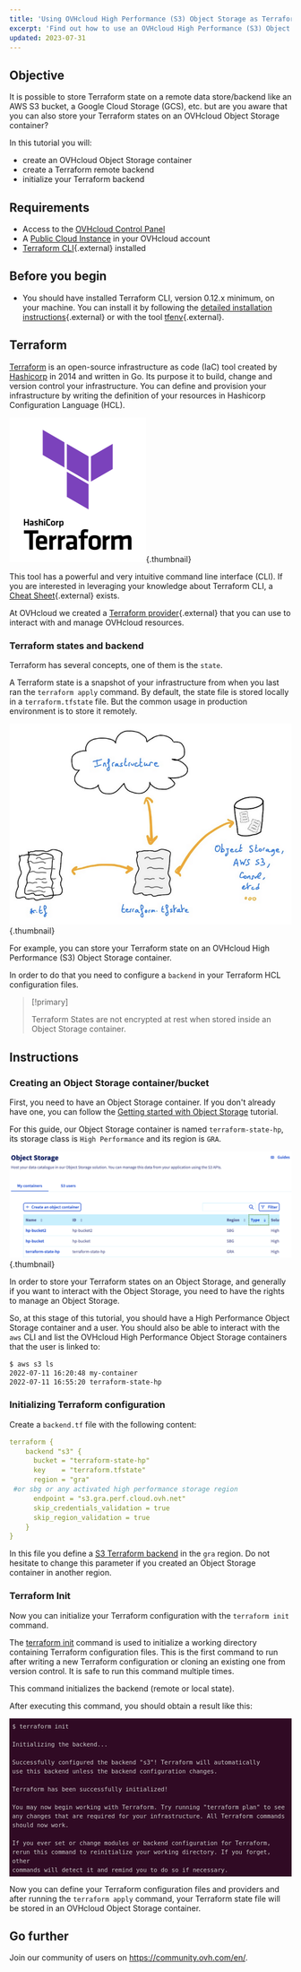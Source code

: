 ```yaml
---
title: 'Using OVHcloud High Performance (S3) Object Storage as Terraform Backend to store your Terraform state'
excerpt: 'Find out how to use an OVHcloud High Performance (S3) Object Storage as a Terraform Backend to store your Terraform state'
updated: 2023-07-31
---
```


<style>
 pre {
     font-size: 14px;
 }
 pre.console {
   background-color: #300A24; 
   color: #ccc;
   font-family: monospace;
   padding: 5px;
   margin-bottom: 5px;
 }
 pre.console code {
   border: solid 0px transparent;
   font-family: monospace !important;
   font-size: 0.75em;
   color: #ccc;
 }
 .small {
     font-size: 0.75em;
 }
</style>


## Objective

It is possible to store Terraform state on a remote data store/backend like an AWS S3 bucket, a Google Cloud Storage (GCS), etc. but are you aware that you can also store your Terraform states on an OVHcloud Object Storage container?

In this tutorial you will:

- create an OVHcloud Object Storage container
- create a Terraform remote backend
- initialize your Terraform backend

## Requirements

- Access to the [OVHcloud Control Panel](https://www.ovh.com/auth/?action=gotomanager&from=https://www.ovh.ie/&ovhSubsidiary=ie)
- A [Public Cloud Instance](https://www.ovhcloud.com/en-ie/public-cloud/) in your OVHcloud account
- [Terraform CLI](https://www.terraform.io/downloads){.external} installed

## Before you begin

* You should have installed Terraform CLI, version 0.12.x minimum, on your machine. You can install it by following the [detailed installation instructions](https://www.terraform.io/docs/cli/index.html){.external} or with the tool [tfenv](https://github.com/tfutils/tfenv){.external}.

## Terraform

[Terraform](https://www.terraform.io/) is an open-source infrastructure as code (IaC) tool created by [Hashicorp](https://www.hashicorp.com/) in 2014 and written in Go. Its purpose it to build, change and version control your infrastructure. You can define and provision your infrastructure by writing the definition of your resources in Hashicorp Configuration Language (HCL).

![Terraform](images/terraform.png){.thumbnail}

This tool has a powerful and very intuitive command line interface (CLI).
If you are interested in leveraging your knowledge about Terraform CLI, a [Cheat Sheet](https://github.com/scraly/terraform-cheat-sheet/blob/master/terraform-cheat-sheet.pdf){.external} exists.

At OVHcloud we created a [Terraform provider](https://registry.terraform.io/providers/ovh/ovh/latest){.external} that you can use to interact with and manage OVHcloud resources.

### Terraform states and backend

Terraform has several concepts, one of them is the `state`.

A Terraform state is a snapshot of your infrastructure from when you last ran the `terraform apply` command.
By default, the state file is stored locally in a `terraform.tfstate` file.
But the common usage in production environment is to store it remotely.

![Terraform state schema](images/schema.png){.thumbnail}

For example, you can store your Terraform state on an OVHcloud High Performance (S3) Object Storage container.

In order to do that you need to configure a `backend` in your Terraform HCL configuration files.

> [!primary]
> 
> Terraform States are not encrypted at rest when stored inside an Object Storage container.

## Instructions

### Creating an Object Storage container/bucket

First, you need to have an Object Storage container. If you don't already have one, you can follow the [Getting started with Object Storage](/pages/storage_and_backup/object_storage/s3_getting_started_with_object_storage) tutorial.

For this guide, our Object Storage container is named `terraform-state-hp`, its storage class is `High Performance` and its region is `GRA`.

![terraform state container in OVHcloud Object Storage](images/object_storage.png){.thumbnail}

In order to store your Terraform states on an Object Storage, and generally if you want to interact with the Object Storage, you need to have the rights to manage an Object Storage.

So, at this stage of this tutorial, you should have a High Performance Object Storage container and a user. You should also be able to interact with the `aws` CLI and list the OVHcloud High Performance Object Storage containers that the user is linked to:

```
$ aws s3 ls
2022-07-11 16:20:48 my-container
2022-07-11 16:55:20 terraform-state-hp
```

### Initializing Terraform configuration

Create a `backend.tf` file with the following content:

```yaml
terraform {
    backend "s3" {
      bucket = "terraform-state-hp"
      key    = "terraform.tfstate"
      region = "gra"
 #or sbg or any activated high performance storage region
      endpoint = "s3.gra.perf.cloud.ovh.net"
      skip_credentials_validation = true
      skip_region_validation = true
    }
}
```

In this file you define a [S3 Terraform backend](https://www.terraform.io/language/settings/backends/s3) in the `gra` region. Do not hesitate to change this parameter if you created an Object Storage container in another region.

### Terraform Init

Now you can initialize your Terraform configuration with the `terraform init` command.

The [terraform init](https://www.terraform.io/cli/commands/init) command is used to initialize a working directory containing Terraform configuration files. This is the first command to run after writing a new Terraform configuration or cloning an existing one from version control. It is safe to run this command multiple times.

This command initializes the backend (remote or local state).

After executing this command, you should obtain a result like this:

<pre class="console"><code>$ terraform init

Initializing the backend...

Successfully configured the backend "s3"! Terraform will automatically
use this backend unless the backend configuration changes.

Terraform has been successfully initialized!

You may now begin working with Terraform. Try running "terraform plan" to see
any changes that are required for your infrastructure. All Terraform commands
should now work.

If you ever set or change modules or backend configuration for Terraform,
rerun this command to reinitialize your working directory. If you forget, other
commands will detect it and remind you to do so if necessary.
</code></pre>

Now you can define your Terraform configuration files and providers and after running the `terraform apply` command, your Terraform state file will be stored in an OVHcloud Object Storage container.

## Go further

Join our community of users on <https://community.ovh.com/en/>.

